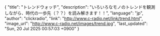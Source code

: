 {
    "title": "トレンドウォッチ",
    "description": "いろいろなモノのトレンドを観測しながら、時代の一歩先（？？）を読み解きます！！",
    "language": "jp",
    "author": "clickradio",
    "link": "http://www.c-radio.net/link/trend.html",
    "image_url": "http://www.c-radio.net/images/trend.jpg",
    "last_updated": "Sun, 20 Jul 2025 00:57:03 +0900"
}